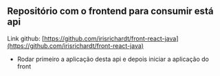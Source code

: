 ## Repositório com o frontend para consumir está api

Link github: [https://github.com/irisrichardt/front-react-java](https://github.com/irisrichardt/front-react-java)

* Rodar primeiro a aplicação desta api e depois iniciar a aplicação do front
